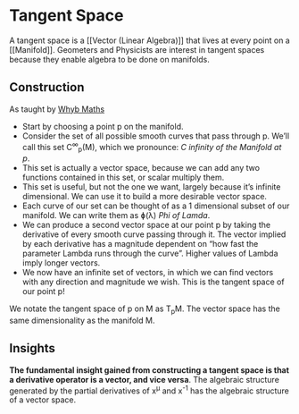 # Tangent Space

A tangent space is a [[Vector (Linear Algebra)]] that lives at every point on a [[Manifold]]. Geometers and Physicists are interest in tangent spaces because they enable algebra to be done on manifolds.

## Construction
As taught by [Whyb Maths](https://www.youtube.com/watch?v=tkDmDZDeFvQ)

- Start by choosing a point p on the manifold.
- Consider the set of all possible smooth curves that pass through p. We’ll call this set C<sup>∞</sup><sub>p</sub>(M), which we pronounce: *C infinity of the Manifold at p*.
- This set is actually a vector space, because we can add any two functions contained in this set, or scalar multiply them.
- This set is useful, but not the one we want, largely because it’s infinite dimensional. We can use it to build a more desirable vector space.
- Each curve of our set can be thought of as a 1 dimensional subset of our manifold. We can write them as ɸ(λ) *Phi of Lamda*.
- We can produce a second vector space at our point p by taking the derivative of every smooth curve passing through it. The vector implied by each derivative has a magnitude dependent on “how fast the parameter Lambda runs through the curve”. Higher values of Lambda imply longer vectors.
- We now have an infinite set of vectors, in which we can find vectors with any direction and magnitude we wish. This is the tangent space of our point p!

We notate the tangent space of p on M as T<sub>p</sub>M. The vector space has the same dimensionality as the manifold M.

## Insights
**The fundamental insight gained from constructing a tangent space is that a derivative operator is a vector, and vice versa**. The algebraic structure generated by the partial derivatives of x<sup>μ</sup> and x<sup>-1</sup> has the algebraic structure of a vector space.